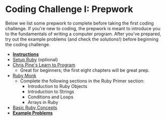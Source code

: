 # Coding Challenge I: Prepwork

Below we list some prepwork to complete before taking the first coding
challenge. If you're new to coding, the prepwork is meant to introduce
you to the fundamentals of writing a computer program. After you've
prepared, try out the example problems (and check the solutions!)
before beginning the coding challenge.

* **[Instructions][instructions-1]**
* [Setup Ruby][setup] (optional)
* [Chris Pine's Learn to Program][chris-pine]
    * Great for beginners; the first eight chapters will be great
      prep.
* [Ruby Monk][ruby-monk]
    * Complete the following sections in the Ruby Primer section:
        * Introduction to Ruby Objects
        * Introduction to Strings
        * Conditions and Loops
        * Arrays in Ruby
* [Basic Ruby Concepts][basic-concepts]
* **[Example Problems][example-problems]**

[instructions-1]: ./instructions.md
[setup]: ./setup.md
[chris-pine]: http://pine.fm/LearnToProgram
[ruby-monk]: http://rubymonk.com
[basic-concepts]: ./basic-concepts.md
[example-problems]: ./example-problems.md
